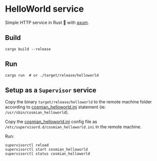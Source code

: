 # HelloWorld service

Simple HTTP service in Rust 🦀 with [axum](https://github.com/tokio-rs/axum).

## Build

```console
cargo build --release
```

## Run

```console
cargo run  # or ./target/release/helloworld
```

## Setup as a `Supervisor` service

Copy the binary `target/release/helloworld` to the remote machine folder according to [cosmian_helloworld.ini](./resources/supervisor/cosmian_helloworld.ini) statement (ie: `/usr/sbin/cosmian_helloworld`).

Copy the [cosmian_helloworld.ini](./resources/supervisor/cosmian_helloworld.ini) config file as `/etc/supervisord.d/cosmian_helloworld.ini` in the remote machine.

Run:

```console
supervisorctl reload
supervisorctl start cosmian_helloworld
supervisorctl status cosmian_helloworld
```
